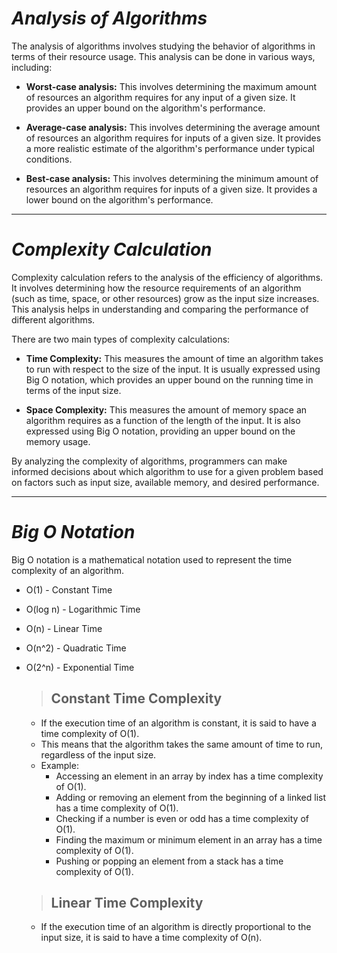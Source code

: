 # *Analysis of Algorithms*

The analysis of algorithms involves studying the behavior of algorithms in terms of their resource usage. This analysis can be done in various ways, including:

- **Worst-case analysis:** This involves determining the maximum amount of resources an algorithm requires for any input of a given size. It provides an upper bound on the algorithm's performance.

- **Average-case analysis:** This involves determining the average amount of resources an algorithm requires for inputs of a given size. It provides a more realistic estimate of the algorithm's performance under typical conditions.

- **Best-case analysis:** This involves determining the minimum amount of resources an algorithm requires for inputs of a given size. It provides a lower bound on the algorithm's performance.
***

# *Complexity Calculation*

Complexity calculation refers to the analysis of the efficiency of algorithms. It involves determining how the resource requirements of an algorithm (such as time, space, or other resources) grow as the input size increases. This analysis helps in understanding and comparing the performance of different algorithms.

There are two main types of complexity calculations:

- **Time Complexity:** This measures the amount of time an algorithm takes to run with respect to the size of the input. It is usually expressed using Big O notation, which provides an upper bound on the running time in terms of the input size.

- **Space Complexity:** This measures the amount of memory space an algorithm requires as a function of the length of the input. It is also expressed using Big O notation, providing an upper bound on the memory usage.

By analyzing the complexity of algorithms, programmers can make informed decisions about which algorithm to use for a given problem based on factors such as input size, available memory, and desired performance.

***
# *Big O Notation*

Big O notation is a mathematical notation used to represent the time complexity of an algorithm.
- O(1) - Constant Time
- O(log n) - Logarithmic Time
- O(n) - Linear Time
- O(n^2) - Quadratic Time
- O(2^n) - Exponential Time


    > ## **Constant Time Complexity**
    - If the execution time of an algorithm is constant, it is said to have a time complexity of O(1).
    - This means that the algorithm takes the same amount of time to run, regardless of the input size.
    - Example: 
        - Accessing an element in an array by index has a time complexity of O(1).
        - Adding or removing an element from the beginning of a linked list has a time complexity of O(1).
        - Checking if a number is even or odd has a time complexity of O(1).
        - Finding the maximum or minimum element in an array has a time complexity of O(1).
        - Pushing or popping an element from a stack has a time complexity of O(1).
    
    > ## **Linear Time Complexity**
    - If the execution time of an algorithm is directly proportional to the input size, it is said to have a time complexity of O(n).